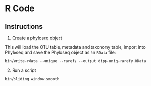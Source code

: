 # R Code


## Instructions

1. Create a phyloseq object

This will load the OTU table, metadata and taxonomy table, import into 
Phyloseq and save the Phyloseq object as an `RData` file:

```
bin/write-rdata --unique --rarefy --output dipp-uniq-rarefy.RData
```


2. Run a script

```
bin/sliding-window-smooth
```
